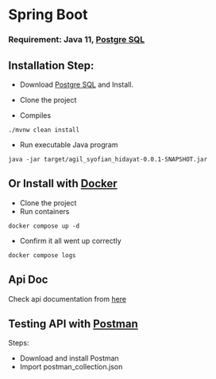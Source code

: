 # Spring Boot

### Requirement: Java 11, [Postgre SQL](https://www.postgresql.org/)

## Installation Step:
- Download [Postgre SQL](postgresql.org/download/) and Install.

- Clone the project

- Compiles
```
./mvnw clean install
```

- Run executable Java program 
```
java -jar target/agil_syofian_hidayat-0.0.1-SNAPSHOT.jar
```

## Or Install with [Docker](https://www.docker.com/)
- Clone the project
- Run containers
```
docker compose up -d
```
- Confirm it all went up correctly
```
docker compose logs
```

## Api Doc 
Check api documentation from [here](https://documenter.getpostman.com/view/21416970/2s93si1Vgb)

## Testing API with [Postman](https://www.postman.com) 

Steps:

- Download and install Postman
- Import postman_collection.json


